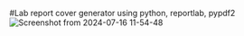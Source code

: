 #Lab report cover generator using python, reportlab, pypdf2
![Screenshot from 2024-07-16 11-54-48](https://github.com/user-attachments/assets/0f6a65f3-9efc-40ad-bdf3-70476a398b4a)

